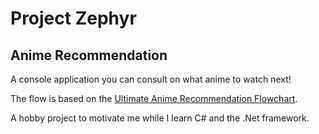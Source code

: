 # Project Zephyr
## Anime Recommendation

A console application you can consult on what anime to watch next!

The flow is based on the [Ultimate Anime Recommendation Flowchart](https://imgur.com/gallery/yPVPj9Q).

A hobby project to motivate me while I learn C# and the .Net framework.